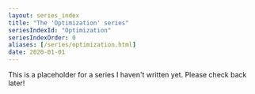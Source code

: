 ```yaml
---
layout: series_index
title: "The 'Optimization' series"
seriesIndexId: "Optimization"
seriesIndexOrder: 0
aliases: [/series/optimization.html]
date: 2020-01-01
---
```


This is a placeholder for a series I haven't written yet. Please check back later!